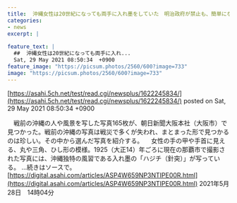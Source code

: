 ```yaml
---
title:  沖縄女性は20世紀になっても両手に入れ墨をしていた　明治政府が禁止も、簡単になくならず  
categories:
- news
excerpt: |
  
feature_text: |
  ##  沖縄女性は20世紀になっても両手に入れ...
  Sat, 29 May 2021 08:50:34  +0900
feature_image: "https://picsum.photos/2560/600?image=733"
image: "https://picsum.photos/2560/600?image=733"
---
```


[https://asahi.5ch.net/test/read.cgi/newsplus/1622245834/](https://asahi.5ch.net/test/read.cgi/newsplus/1622245834/)
posted on Sat, 29 May 2021 08:50:34  +0900

<!--more-->

　戦前の沖縄の人や風景を写した写真165枚が、朝日新聞大阪本社（大阪市）で見つかった。戦前の沖縄の写真は戦災で多くが失われ、まとまった形で見つかるのは珍しい。その中から選んだ写真を紹介する。 　女性の手の甲や手首に見える、丸や三角、ひし形の模様。1925（大正14）年ごろに現在の那覇市で撮影された写真には、沖縄独特の風習である入れ墨の「ハジチ（針突）」が写っている。 …続きはソースで。 [https://digital.asahi.com/articles/ASP4W659NP3NTIPE00R.html](https://digital.asahi.com/articles/ASP4W659NP3NTIPE00R.html) 2021年5月28日　14時04分
